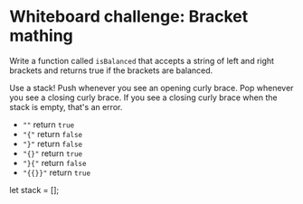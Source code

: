 # Whiteboard challenge: Bracket mathing

Write a function called `isBalanced` that accepts a string of left and right brackets and returns true if the brackets are balanced.

Use a stack!
Push whenever you see an opening curly brace.
Pop whenever you see a closing curly brace.
If you see a closing curly brace when the stack is empty, that's an error.

* `""` return `true`
* `"{"` return `false`
* `"}"` return `false`
* `"{}"` return `true`
* `"}{"` return `false`
* `"{{}}"` return `true`

let stack = [];
